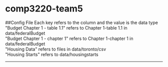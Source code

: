 # comp3220-team5

##Config File
Each key refers to the column and the value is the data type <br/>
"Budget Chapter 1 - table 1.1" refers to Chapter 1-table 1.1 in data/federalBudget <br/>
"Budget Chapter 1 - chapter 1" refers to Chapter 1-chapter 1 in data/federalBudget <br/>
"Housing Data" refers to files in data/toronto/csv <br/>
"Housing Starts" refers to data/housingstarts <br/>
<ln/>

---
